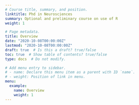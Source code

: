 ```yaml
---
# Course title, summary, and position.
linktitle: Phd in Neurosciences
summary: Optional and preliminary course on use of R  
weight: 1

# Page metadata.
title: Overview
date: "2020-10-08T00:00:00Z"
lastmod: "2020-10-08T00:00:00Z"
draft: true  # Is this a draft? true/false
toc: true  # Show table of contents? true/false
type: docs  # Do not modify.

# Add menu entry to sidebar.
# - name: Declare this menu item as a parent with ID `name`.
# - weight: Position of link in menu.
menu:
  example:
    name: Overview
    weight: 1
---
```

